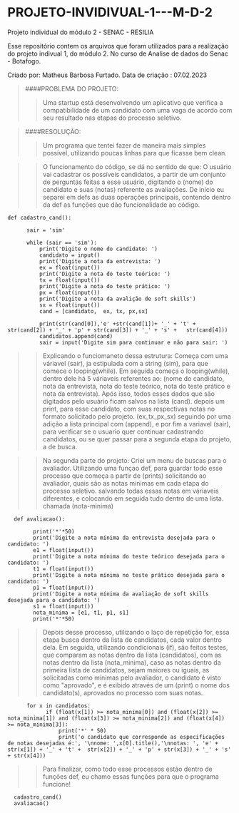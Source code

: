 # PROJETO-INVIDIVUAL-1---M-D-2
Projeto individual do módulo 2 - SENAC - RESILIA

Esse repositório contem os arquivos que foram utilizados para a realização do projeto indivual 1, do módulo 2.
No curso de Analise de dados do Senac - Botafogo.

Criado por: Matheus Barbosa Furtado.
Data de criação : 07.02.2023

>####PROBLEMA DO PROJETO:
>
>> Uma startup está desenvolvendo um aplicativo que verifica a compatibilidade
de um candidato com uma vaga de acordo com seu resultado nas etapas do
processo seletivo.

>####RESOLUÇÃO:
>
>>Um programa que tentei fazer de maneira mais simples possível, utilizando poucas linhas para que ficasse bem clean.

>>O funcionamento do código, se dá no sentido de que: O usuário vai cadastrar os possíveis candidatos, a partir de um conjunto de perguntas feitas a esse usuário, digitando o (nome) do candidato e suas (notas) referente as avaliações. 
De início eu separei em defs as duas operações principais, contendo dentro da def as funções que dão funcionalidade ao código.

    def cadastro_cand():

          sair = 'sim' 

          while (sair == 'sim'):
              print('Digite o nome do candidato: ')
              candidato = input() 
              print('Digite a nota da entrevista: ') 
              ex = float(input()) 
              print('Digite a nota do teste teórico: ') 
              tx = float(input()) 
              print('Digite a nota do teste prático: ') 
              px = float(input())
              print('Digite a nota da avalição de soft skills')
              sx = float(input())
              cand = [candidato,  ex, tx, px,sx] 

              print(str(cand[0]),'e' +str(cand[1])+ '_' + 't' + str(cand[2]) + '_' + 'p' + str(cand[3]) + '_' + 's' +   str(cand[4]))
              candidatos.append(cand) 
              sair = input('Digite sim para continuar e não para sair: ')
          
>>Explicando o funciomaneto dessa estrutura: 
>>Começa com uma váriavel (sair), ja estipulada com a string (sim), para que comece o looping(while).
Em seguida começa o looping(while), dentro dele há 5 váriaveis referentes ao:
(nome do candidato, nota da entrevista, nota do teste teórico, nota do teste prático e nota da entrevista).
Após isso, todos esses dados que são digitados pelo usuário ficam salvos na lista (cand).
depois um print, para esse candidato, com suas respectivas notas no formato solicitado pelo projeto. (ex_tx_px_sx)
seguindo por uma adição a lista principal com (append), e por fim a variavel (sair), para verificar se o usuario quer continuar
cadastrando candidatos, ou se quer passar para a segunda etapa do projeto, a de busca.



>> Na segunda parte do projeto: Criei um menu de buscas para o avaliador.
Utilizando uma funçao def, para guardar todo esse processo que começa a partir de (prints)
solicitando ao avaliador, quais são as notas mínimas em cada etapa do processo seletivo.
salvando todas essas notas em váriaveis diferentes, e colocando em seguida tudo dentro de uma lista.
chamada (nota-minima)

      def avaliacao():

            print('*'*50) 
            print('Digite a nota mínima da entrevista desejada para o candidato: ')
            e1 = float(input()) 
            print('Digite a nota mínima do teste teórico desejada para o candidato: ')
            t1 = float(input()) 
            print('Digite a nota mínima no teste prático desejada para o candidato: ')
            p1 = float(input())
            print('Digite a nota mínima da avaliação de soft skills desejada para o candidato: ')
            s1 = float(input())
            nota_minima = [e1, t1, p1, s1]
            print('*'*50) 


>>Depois desse processo, utilizando o laço de repetição for, essa etapa busca dentro da lista de candidatos, cada valor dentro dela.
Em seguida, utilizando condicionais (if), são feitos testes, que comparam as notas dentro da lista (candidatos), com as notas dentro da lista (nota_minima), caso as notas dentro da primeira lista de candidatos, sejam maiores ou iguais, as solicitadas como mínimas pelo avaliador, o candidato é visto como "aprovado", e é exibido através de um (print) o nome dos candidato(s), aprovados no processo com suas notas.


          for x in candidatos:
                if (float(x[1]) >= nota_minima[0]) and (float(x[2]) >= nota_minima[1]) and (float(x[3]) >= nota_minima[2]) and (float(x[4]) >= nota_minima[3]):
                    print('*' * 50)
                    print('o candidato que corresponde as especificações de notas desejadas é:', '\nnome: ',x[0].title(),'\nnotas: ', 'e' + str(x[1]) + '_' + 't' +  str(x[2]) + '_' + 'p' + str(x[3]) + '_' + 's' + str(x[4]))

>>Para finalizar, como todo esse processos estão dentro de funções def, eu chamo essas funções para que o programa funcione!

      cadastro_cand()
      avaliacao()
